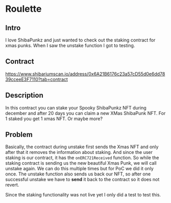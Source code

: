 # Roulette

## Intro

I love ShibaPunkz and just wanted to check out the staking contract for xmas punks. When I saw the unstake function I got to testing.

## Contract

https://www.shibariumscan.io/address/0x6A21B6176c23a57cD55d0e6dd7839cceeE3F7110?tab=contract

## Description

In this contract you can stake your Spooky ShibaPunkz NFT during december and after 20 days you can claim a new XMas ShibaPunk NFT. For 1 staked you get 1 xmas NFT. Or maybe more?

## Problem

Basically, the contract during unstake first sends the Xmas NFT and only after that it removes the information about staking. And since the user staking is our contract, it has the 
`onERC721Received` function. So while the staking contract is sending us the new beautiful Xmas Punk, we will call unstake again. We can do this multiple times but for PoC we did it only
once. The unstake function also sends us back our NFT, so after one successful unstake we have to **send** it back to the contract so it does not revert. 

Since the staking functionality was not live yet I only did a test to test this.

